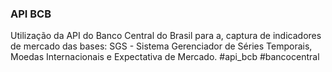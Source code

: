 ### API BCB
Utilização da API do Banco Central do Brasil para a, captura de indicadores de mercado das bases: SGS - Sistema Gerenciador de Séries Temporais, Moedas Internacionais e Expectativa de Mercado.
#api_bcb #bancocentral

